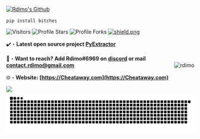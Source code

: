 <a href="https://Cheataway.com" target="_blank"> <img src="https://cdn.discordapp.com/attachments/853347983639052318/857962898718720030/Rdimos_Github.png" alt="Rdimo's Github"/></a>

```sh-session
pip install bitches
```

<img src="https://komarev.com/ghpvc/?username=rdimo&label=Profile%20Views&color=008042&style=flat&label=Visitors" alt="Visitors"></a>
<img src="https://img.shields.io/badge/dynamic/json?&label=Total%20Stars&color=008042&style=flat&style=for-the-badge&query=%24.stars&url=https://api.github-star-counter.workers.dev/user/Rdimo" alt="Profile Stars"></a>
<img src="https://img.shields.io/badge/dynamic/json?&label=Total%20Forks&color=008042&style=flat&style=for-the-badge&query=%24.forks&url=https://api.github-star-counter.workers.dev/user/Rdimo" alt="Profile Forks"></a>
<a href="https://Cheataway.com" target="_blank"> <img src="https://discordapp.com/api/guilds/942426336348233799/widget.png?style=shield" alt="shield.png"></a>

✔️・**Latest open source project [PyExtractor](https://github.com/Rdimo/PyExtractor)**

📩・**Want to reach? Add Rdimo#6969 on [discord](https://Cheataway.com) or mail [contact.rdimo@gmail.com](mailto:contact.rdimo@gmail.com)**
</a><img align="right" src="https://github-readme-stats.vercel.app/api/top-langs?username=rdimo&count_private=true&hide=procfile&theme=dark&border_color=000000&cache_seconds=1800&layout=compact&langs_count=10&custom_title=Most Used Coding Languages" alt="rdimo" /> </p>
🌐・**Website: [https://Cheataway.com](https://Cheataway.com)**

<a href="https://Cheataway.com" target="_blank"> <img src="https://discord.c99.nl/widget/theme-1/956976561234513990.png"/></a>
<a href="https://Cheataway.com" target="_blank"><img src="https://github.com/Rdimo/Rdimo/blob/output/github-contribution-grid-snake.svg" alt="sneke"></a>
